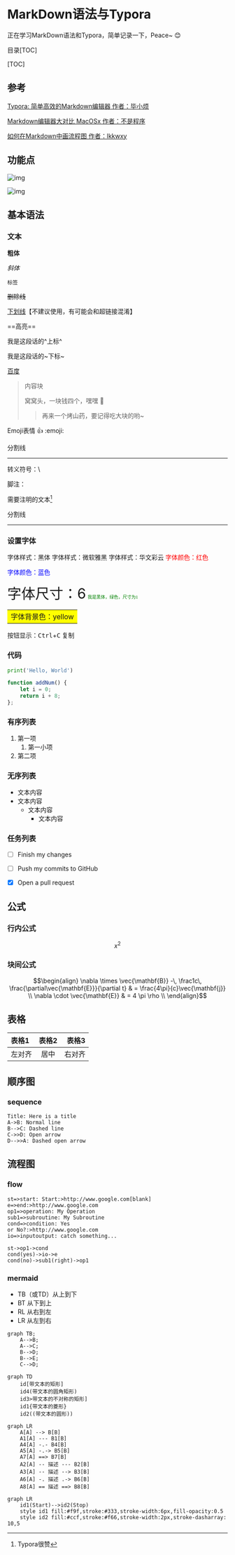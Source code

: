 # MarkDown语法与Typora

正在学习MarkDown语法和Typora，简单记录一下，Peace~ 😊



目录[TOC]

[TOC]

## 参考

[Typora: 简单高效的Markdown编辑器 作者：毕小烦](https://www.jianshu.com/p/45ff441ac0d6)

[Markdown编辑器大对比 MacOSx 作者：不是程序](https://www.jianshu.com/p/39333840fdbf)

[如何在Markdown中画流程图 作者：lkkwxy](https://www.jianshu.com/p/b421cc723da5)

## 功能点

![img](https://upload-images.jianshu.io/upload_images/6149171-e2eeab313bcf70fa?imageMogr2/auto-orient/strip|imageView2/2/format/webp)

![img](https://upload-images.jianshu.io/upload_images/6149171-b1375313b350d7e8?imageMogr2/auto-orient/strip|imageView2/2/format/webp)



## 基本语法

### 文本

**粗体**

*斜体*

``标签``

~~删除线~~

<u>下划线</u>【不建议使用，有可能会和超链接混淆】

==高亮==

我是这段话的^上标^

我是这段话的~下标~

[百度](http://www.baidu.com)

> 内容块
>
> 窝窝头，一块钱四个，嘿嘿 🤭
>
> > 再来一个烤山药，要记得吃大块的哟~

Emoji表情 :+1:		:emoji:

分割线

---

转义符号：\

脚注：

需要注明的文本[^1]

[^1]: Typora很赞

分割线

***





### 设置字体

<font face="黑体">字体样式：黑体</font>
<font face="微软雅黑">字体样式：微软雅黑</font>
<font face="STCAIYUN">字体样式：华文彩云</font>
<font color = red>字体颜色：红色</font>

<font color = blue>字体颜色：蓝色</font>

<font size=6>字体尺寸：6</font>
<font face="黑体" color=green size=1>我是黑体，绿色，尺寸为1</font>

<table><tr><td bgcolor=yellow>字体背景色：yellow</td></tr></table>
按钮显示：<kbd>Ctrl</kbd>+<kbd>C</kbd> 复制



### 代码

```python
print('Hello, World')
```

```javascript
function addNum() {
    let i = 0;
    return i + 8;
};
```



### 有序列表

1. 第一项
   1. 第一小项
2. 第二项

### 无序列表

- 文本内容
- 文本内容
  - 文本内容
    - 文本内容

### 任务列表

- [ ] Finish my changes
- [ ] Push my commits to GitHub
- [x] Open a pull request



## 公式

### 行内公式

$$x^2$$

### 块间公式

$$\begin{align}
  \nabla \times \vec{\mathbf{B}} -\, \frac1c\, \frac{\partial\vec{\mathbf{E}}}{\partial t} & = \frac{4\pi}{c}\vec{\mathbf{j}} \\
  \nabla \cdot \vec{\mathbf{E}} & = 4 \pi \rho \\
\end{align}$$



## 表格

| 表格1 | 表格2 | 表格3 |
| :----- | :-----: | -----: |
|左对齐|居中|右对齐|



## 顺序图

### sequence

```sequence
Title: Here is a title
A->B: Normal line
B-->C: Dashed line
C->>D: Open arrow
D-->>A: Dashed open arrow
```



## 流程图

### flow

```flow
st=>start: Start:>http://www.google.com[blank]
e=>end:>http://www.google.com
op1=>operation: My Operation
sub1=>subroutine: My Subroutine
cond=>condition: Yes
or No?:>http://www.google.com
io=>inputoutput: catch something...

st->op1->cond
cond(yes)->io->e
cond(no)->sub1(right)->op1
```

### mermaid

- TB（或TD）从上到下
- BT 从下到上
- RL 从右到左
- LR 从左到右

```mermaid
graph TB;
    A-->B;
    A-->C;
    B-->D;
    B-->E;
    C-->D;
```

```mermaid
graph TD
    id[带文本的矩形]
    id4(带文本的圆角矩形)
    id3>带文本的不对称的矩形]
    id1{带文本的菱形}
    id2((带文本的圆形))
```

```mermaid
graph LR
    A[A] --> B[B] 
    A1[A] --- B1[B] 
    A4[A] -.- B4[B] 
    A5[A] -.-> B5[B] 
    A7[A] ==> B7[B] 
    A2[A] -- 描述 --- B2[B] 
    A3[A] -- 描述 --> B3[B] 
    A6[A] -. 描述 .-> B6[B] 
    A8[A] == 描述 ==> B8[B]
```

```mermaid
graph LR
    id1(Start)-->id2(Stop)
    style id1 fill:#f9f,stroke:#333,stroke-width:6px,fill-opacity:0.5
    style id2 fill:#ccf,stroke:#f66,stroke-width:2px,stroke-dasharray: 10,5
```